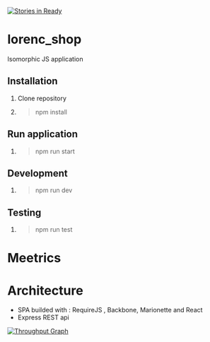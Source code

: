 [![Stories in Ready](https://badge.waffle.io/jlorenc1986/lorenc_shop.png?label=ready&title=Ready)](https://waffle.io/jlorenc1986/lorenc_shop)
# lorenc_shop

Isomorphic JS application

## Installation

1. Clone repository
2. > npm install

## Run application

1. > npm run start


## Development

1. > npm run dev


## Testing

1. > npm run test

# Meetrics

# Architecture

* SPA builded with : RequireJS , Backbone, Marionette and React
* Express REST api 


[![Throughput Graph](https://graphs.waffle.io/jlorenc1986/lorenc_shop/throughput.svg)](https://waffle.io/jlorenc1986/lorenc_shop/metrics)
